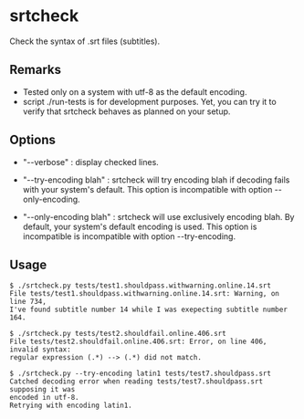 # srtcheck #

Check the syntax of .srt files (subtitles).

## Remarks ##

- Tested only on a system with utf-8 as the default encoding.
- script ./run-tests is for development purposes. Yet, you can try it
  to verify that srtcheck behaves as planned on your setup.

## Options ##

- "--verbose" : display checked lines.

- "--try-encoding blah" : srtcheck will try encoding blah if decoding fails with
  your system's default. This option is incompatible with option --only-encoding.

- "--only-encoding blah" : srtcheck will use exclusively encoding blah. By default,
  your system's default encoding is used. This option is incompatible is incompatible
  with option --try-encoding.

## Usage ##

    $ ./srtcheck.py tests/test1.shouldpass.withwarning.online.14.srt 
    File tests/test1.shouldpass.withwarning.online.14.srt: Warning, on line 734,
    I've found subtitle number 14 while I was exepecting subtitle number 164.

    $ ./srtcheck.py tests/test2.shouldfail.online.406.srt 
    File tests/test2.shouldfail.online.406.srt: Error, on line 406, invalid syntax:
    regular expression (.*) --> (.*) did not match.

    $ ./srtcheck.py --try-encoding latin1 tests/test7.shouldpass.srt 
    Catched decoding error when reading tests/test7.shouldpass.srt supposing it was
    encoded in utf-8.
    Retrying with encoding latin1.
